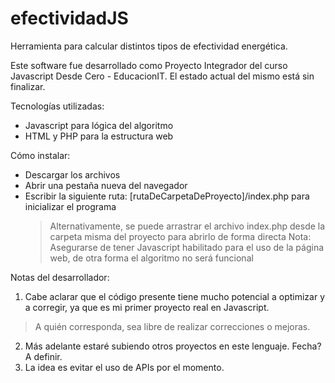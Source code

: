 # efectividadJS
Herramienta para calcular distintos tipos de efectividad energética.

Este software fue desarrollado como Proyecto Integrador del curso Javascript Desde Cero - EducacionIT.
El estado actual del mismo está sin finalizar.

Tecnologías utilizadas:
- Javascript para lógica del algoritmo
- HTML y PHP para la estructura web

Cómo instalar:
- Descargar los archivos
- Abrir una pestaña nueva del navegador
- Escribir la siguiente ruta: [rutaDeCarpetaDeProyecto]/index.php para inicializar el programa
  > Alternativamente, se puede arrastrar el archivo index.php desde la carpeta misma del proyecto para abrirlo de forma directa
  > Nota: Asegurarse de tener Javascript habilitado para el uso de la página web, de otra forma el algoritmo no será funcional

Notas del desarrollador:
1. Cabe aclarar que el código presente tiene mucho potencial a optimizar y a corregir, ya que es mi primer proyecto real en Javascript. 
  > A quién corresponda, sea libre de realizar correcciones o mejoras.
2. Más adelante estaré subiendo otros proyectos en este lenguaje. Fecha? A definir.
3. La idea es evitar el uso de APIs por el momento.
